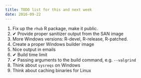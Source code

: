 ```yaml
---
title: TODO list for this and next week
date: 2016-09-22
---
```


1. Fix up the `rhub` R package, make it public.
2. ✔ Provide proper sanitizer output from the SAN image
3. More Windows versions: R-devel, R-release, R-patched.
4. Create a proper Windows builder image
5. Nice output in emails
6. ✔ Build time limit
7. ✔ Passing arguments to the build command, e.g. `--valgrind`
8. Think about `sysreqs` on Windows
9. Think about caching binaries for Linux
